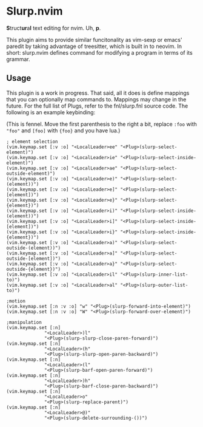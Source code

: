 # Slurp.nvim

**S**truct**ur**a**l** text editing for nvim. Uh, **p**.

This plugin aims to provide similar funcitonality as vim-sexp or emacs' paredit
by taking advantage of treesitter, which is built in to neovim. In short:
slurp.nvim defines command for modifying a program in terms of its grammar.

## Usage

This plugin is a work in progress. That said, all it does is define <Plug>
mappings that you can optionally map commands to. Mappings may change in the
future. For the full list of Plugs, refer to the fnl/slurp.fnl source code. The
following is an example keybinding:

(This is fennel. Move the first parenthesis to the right a bit, replace `:foo`
with `"foo"` and `[foo]` with `{foo}` and you have lua.)
```fnl
; element selection
(vim.keymap.set [:v :o] "<LocalLeader>ee" "<Plug>(slurp-select-element)")
(vim.keymap.set [:v :o] "<LocalLeader>ie" "<Plug>(slurp-select-inside-element)")
(vim.keymap.set [:v :o] "<LocalLeader>ae" "<Plug>(slurp-select-outside-element)")
(vim.keymap.set [:v :o] "<LocalLeader>e)" "<Plug>(slurp-select-(element))")
(vim.keymap.set [:v :o] "<LocalLeader>e]" "<Plug>(slurp-select-[element])")
(vim.keymap.set [:v :o] "<LocalLeader>e}" "<Plug>(slurp-select-{element})")
(vim.keymap.set [:v :o] "<LocalLeader>i)" "<Plug>(slurp-select-inside-(element))")
(vim.keymap.set [:v :o] "<LocalLeader>i]" "<Plug>(slurp-select-inside-[element])")
(vim.keymap.set [:v :o] "<LocalLeader>i}" "<Plug>(slurp-select-inside-{element})")
(vim.keymap.set [:v :o] "<LocalLeader>a)" "<Plug>(slurp-select-outside-(element))")
(vim.keymap.set [:v :o] "<LocalLeader>a]" "<Plug>(slurp-select-outside-[element])")
(vim.keymap.set [:v :o] "<LocalLeader>a}" "<Plug>(slurp-select-outside-{element})")
(vim.keymap.set [:v :o] "<LocalLeader>il" "<Plug>(slurp-inner-list-to)")
(vim.keymap.set [:v :o] "<LocalLeader>al" "<Plug>(slurp-outer-list-to)")

;motion
(vim.keymap.set [:n :v :o] "w" "<Plug>(slurp-forward-into-element)")
(vim.keymap.set [:n :v :o] "W" "<Plug>(slurp-forward-over-element)")

;manipulation
(vim.keymap.set [:n]
              "<LocalLeader>)l"
              "<Plug>(slurp-slurp-close-paren-forward)")
(vim.keymap.set [:n]
              "<LocalLeader>(h"
              "<Plug>(slurp-slurp-open-paren-backward)")
(vim.keymap.set [:n]
              "<LocalLeader>(l"
              "<Plug>(slurp-barf-open-paren-forward)")
(vim.keymap.set [:n]
              "<LocalLeader>)h"
              "<Plug>(slurp-barf-close-paren-backward)")
(vim.keymap.set [:n]
              "<LocalLeader>o"
              "<Plug>(slurp-replace-parent)")
(vim.keymap.set [:n]
              "<LocalLeader>@)"
              "<Plug>(slurp-delete-surrounding-())")
```
